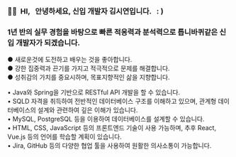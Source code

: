 <div align="left">

### 🙌🏻 &nbsp;HI, &nbsp; 안녕하세요, 신입 개발자 김시연입니다. &nbsp; :&nbsp;)
### 1년 반의 실무 경험을 바탕으로 빠른 적응력과 분석력으로 톱니바퀴같은 신입 개발자가 되겠습니다. &nbsp;
● 새로운것에 도전하고 배우는 것을 좋아합니다. <br/> 
● 강한 집중력과 끈기를 가지고 적극적으로 문제를 해결합니다. <br/> 
● 성취감의 가치를 중요시하며, 목표지향적인 삶을 지향합니다. <br/>  

• Java와 Spring을 기반으로 RESTful API 개발을 할 수 있습니다. <br/> 
• SQLD 자격을 취득하여 전반적인 데이터베이스 구조를 이해하고 있으며, 관계형 데이터베이스의 설계와 관련하여 깊은 이해가 있습니다. <br/> 
• MySQL, PostgreSQL 등을 이용하여 데이터베이스를 설계할 수 있습니다. <br/> 
• HTML, CSS, JavaScript 등의 프론트엔드 기술이 사용 가능하며, 추후 React, Vue.js 등의 언어를 학습할 계획이 있습니다. <br/> 
• Jira, GitHub 등의 다양한 협업 툴을 사용하여 원활한 의사소통이 가능합니다. <br/> 


</div>  

